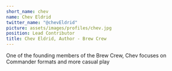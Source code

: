 ```yaml
---
short_name: chev
name: Chev Eldrid
twitter_name: "@chevEldrid"
picture: assets/images/profiles/chev.jpg
position: Lead Contributor
title: Chev Eldrid, Author - Brew Crew
---
```

One of the founding members of the Brew Crew, Chev focuses on Commander formats and more casual play